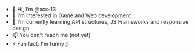 - 👋 Hi, I’m @xcx-13
- 👀 I’m interested in Game and Web development
- 🌱 I’m currently learning API structures, JS Frameworks and responsive design
- 📫 You can't reach me (not yet)
- ⚡ Fun fact: I'm funny ;)
